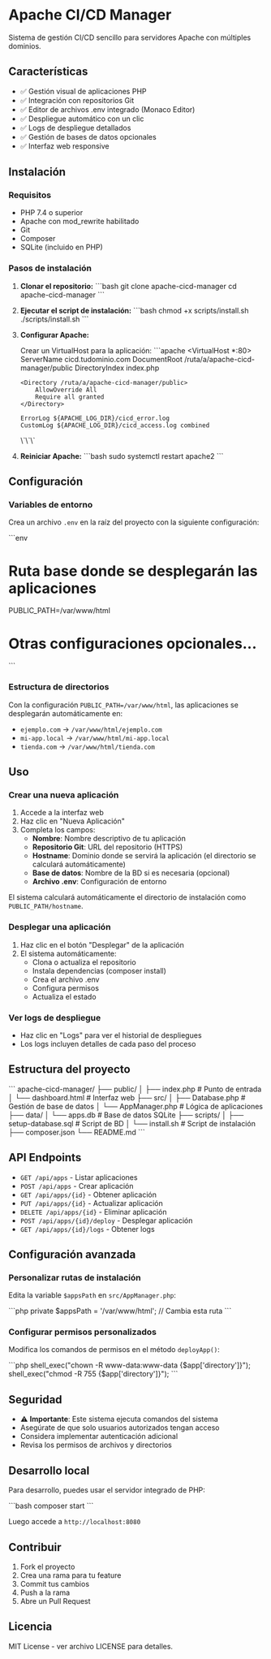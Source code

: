 # Apache CI/CD Manager

Sistema de gestión CI/CD sencillo para servidores Apache con múltiples dominios.

## Características

- ✅ Gestión visual de aplicaciones PHP
- ✅ Integración con repositorios Git
- ✅ Editor de archivos .env integrado (Monaco Editor)
- ✅ Despliegue automático con un clic
- ✅ Logs de despliegue detallados
- ✅ Gestión de bases de datos opcionales
- ✅ Interfaz web responsive

## Instalación

### Requisitos

- PHP 7.4 o superior
- Apache con mod_rewrite habilitado
- Git
- Composer
- SQLite (incluido en PHP)

### Pasos de instalación

1. **Clonar el repositorio:**
   \`\`\`bash
   git clone <tu-repositorio> apache-cicd-manager
   cd apache-cicd-manager
   \`\`\`

2. **Ejecutar el script de instalación:**
   \`\`\`bash
   chmod +x scripts/install.sh
   ./scripts/install.sh
   \`\`\`

3. **Configurar Apache:**
   
   Crear un VirtualHost para la aplicación:
   \`\`\`apache
   <VirtualHost *:80>
       ServerName cicd.tudominio.com
       DocumentRoot /ruta/a/apache-cicd-manager/public
       DirectoryIndex index.php
       
       <Directory /ruta/a/apache-cicd-manager/public>
           AllowOverride All
           Require all granted
       </Directory>
       
       ErrorLog ${APACHE_LOG_DIR}/cicd_error.log
       CustomLog ${APACHE_LOG_DIR}/cicd_access.log combined
   </VirtualHost>
   \`\`\`

4. **Reiniciar Apache:**
   \`\`\`bash
   sudo systemctl restart apache2
   \`\`\`

## Configuración

### Variables de entorno

Crea un archivo `.env` en la raíz del proyecto con la siguiente configuración:

\`\`\`env
# Ruta base donde se desplegarán las aplicaciones
PUBLIC_PATH=/var/www/html

# Otras configuraciones opcionales...
\`\`\`

### Estructura de directorios

Con la configuración `PUBLIC_PATH=/var/www/html`, las aplicaciones se desplegarán automáticamente en:

- `ejemplo.com` → `/var/www/html/ejemplo.com`
- `mi-app.local` → `/var/www/html/mi-app.local`
- `tienda.com` → `/var/www/html/tienda.com`

## Uso

### Crear una nueva aplicación

1. Accede a la interfaz web
2. Haz clic en "Nueva Aplicación"
3. Completa los campos:
   - **Nombre**: Nombre descriptivo de tu aplicación
   - **Repositorio Git**: URL del repositorio (HTTPS)
   - **Hostname**: Dominio donde se servirá la aplicación (el directorio se calculará automáticamente)
   - **Base de datos**: Nombre de la BD si es necesaria (opcional)
   - **Archivo .env**: Configuración de entorno

El sistema calculará automáticamente el directorio de instalación como `PUBLIC_PATH/hostname`.

### Desplegar una aplicación

1. Haz clic en el botón "Desplegar" de la aplicación
2. El sistema automáticamente:
   - Clona o actualiza el repositorio
   - Instala dependencias (composer install)
   - Crea el archivo .env
   - Configura permisos
   - Actualiza el estado

### Ver logs de despliegue

- Haz clic en "Logs" para ver el historial de despliegues
- Los logs incluyen detalles de cada paso del proceso

## Estructura del proyecto

\`\`\`
apache-cicd-manager/
├── public/
│   ├── index.php          # Punto de entrada
│   └── dashboard.html     # Interfaz web
├── src/
│   ├── Database.php       # Gestión de base de datos
│   └── AppManager.php     # Lógica de aplicaciones
├── data/
│   └── apps.db           # Base de datos SQLite
├── scripts/
│   ├── setup-database.sql # Script de BD
│   └── install.sh        # Script de instalación
├── composer.json
└── README.md
\`\`\`

## API Endpoints

- `GET /api/apps` - Listar aplicaciones
- `POST /api/apps` - Crear aplicación
- `GET /api/apps/{id}` - Obtener aplicación
- `PUT /api/apps/{id}` - Actualizar aplicación
- `DELETE /api/apps/{id}` - Eliminar aplicación
- `POST /api/apps/{id}/deploy` - Desplegar aplicación
- `GET /api/apps/{id}/logs` - Obtener logs

## Configuración avanzada

### Personalizar rutas de instalación

Edita la variable `$appsPath` en `src/AppManager.php`:

\`\`\`php
private $appsPath = '/var/www/html'; // Cambia esta ruta
\`\`\`

### Configurar permisos personalizados

Modifica los comandos de permisos en el método `deployApp()`:

\`\`\`php
shell_exec("chown -R www-data:www-data {$app['directory']}");
shell_exec("chmod -R 755 {$app['directory']}");
\`\`\`

## Seguridad

- ⚠️ **Importante**: Este sistema ejecuta comandos del sistema
- Asegúrate de que solo usuarios autorizados tengan acceso
- Considera implementar autenticación adicional
- Revisa los permisos de archivos y directorios

## Desarrollo local

Para desarrollo, puedes usar el servidor integrado de PHP:

\`\`\`bash
composer start
\`\`\`

Luego accede a `http://localhost:8080`

## Contribuir

1. Fork el proyecto
2. Crea una rama para tu feature
3. Commit tus cambios
4. Push a la rama
5. Abre un Pull Request

## Licencia

MIT License - ver archivo LICENSE para detalles.
